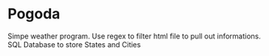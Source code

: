 # Pogoda
Simpe weather program. Use regex to filter html file to pull out informations. SQL Database to store States and Cities
